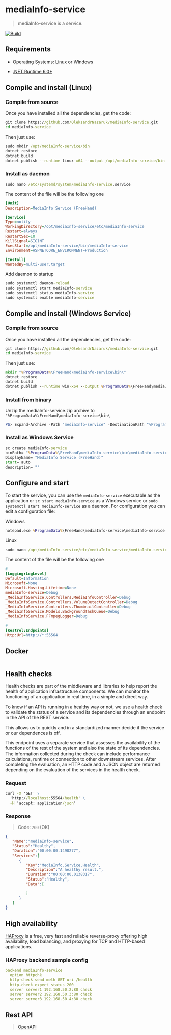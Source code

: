 # mediaInfo-service
> mediaInfo-service is a service.


[![Build](https://github.com/OleksandrNazaruk/mediaInfo-service/actions/workflows/build_ci.yml/badge.svg)](https://github.com/OleksandrNazaruk/mediaInfo-service/actions/workflows/build_ci.yml)

## Requirements

* Operating Systems: Linux or Windows
 - [.NET Runtime 6.0+](https://dotnet.microsoft.com/en-us/download/dotnet/6.0) 

## Compile and install (Linux)

### Compile from source
Once you have installed all the dependencies, get the code:

```bat
git clone https://github.com/OleksandrNazaruk/mediaInfo-service.git
cd mediaInfo-service
```

Then just use:

```bat
sudo mkdir /opt/mediaInfo-service/bin
dotnet restore
dotnet build
dotnet publish --runtime linux-x64 --output /opt/mediaInfo-service/bin -p:PublishSingleFile=true -p:PublishTrimmed=true -p:PublishReadyToRun=true .\mediaInfo-service
```

### Install as daemon
   
```bat
sudo nano /etc/systemd/system/mediaInfo-service.service
```

The content of the file will be the following one

```ini
[Unit]
Description=MediaInfo Service (FreeHand)

[Service]
Type=notify
WorkingDirectory=/opt/mediaInfo-service/etc/mediaInfo-service
Restart=always
RestartSec=10
KillSignal=SIGINT
ExecStart=/opt/mediaInfo-service/bin/mediaInfo-service
Environment=ASPNETCORE_ENVIRONMENT=Production 

[Install]
WantedBy=multi-user.target
```

Add daemon to startup
```bat
sudo systemctl daemon-reload
sudo systemctl start mediaInfo-service
sudo systemctl status mediaInfo-service
sudo systemctl enable mediaInfo-service
```


## Compile and install (Windows Service)

### Compile from source
Once you have installed all the dependencies, get the code:

```bat
git clone https://github.com/OleksandrNazaruk/mediaInfo-service.git
cd mediaInfo-service
```

Then just use:

```bat
mkdir "%ProgramData%\FreeHand\mediaInfo-service\bin\"
dotnet restore
dotnet build
dotnet publish --runtime win-x64 --output %ProgramData%\FreeHand\mediaInfo-service\bin\ -p:PublishSingleFile=true -p:PublishTrimmed=true -p:PublishReadyToRun=true .\mediaInfo-service
```

### Install from binary
Unzip the mediaInfo-service.zip archive to `"%ProgramData%\FreeHand\mediaInfo-service\bin\`
  
```powershell
PS> Expand-Archive -Path "mediaInfo-service" -DestinationPath "%ProgramData%\FreeHand\mediaInfo-service\bin\"
```

### Install as Windows Service
   
```bat
sc create mediaInfo-service
binPath= "%ProgramData%\FreeHand\mediaInfo-service\bin\mediaInfo-service.exe" 
DisplayName= "MediaInfo Service (FreeHand)" 
start= auto
description= ""
```


## Configure and start
To start the service, you can use the `mediaInfo-service` executable as the application or `sc start mediaInfo-service` as a Windows service or `sudo systemctl start mediaInfo-service` as a daemon. For configuration you can edit a configuration file:

Windows
```bat
notepad.exe %ProgramData%\FreeHand\mediaInfo-service\mediaInfo-service.conf
```

Linux
```bat
sudo nano /opt/mediaInfo-service/etc/mediaInfo-service/mediaInfo-service.conf
```

The content of the file will be the following one
```ini
#
[Logging:LogLevel]
Default=Information
Microsoft=None
Microsoft.Hosting.Lifetime=None
mediaInfo-service=Debug
_MediaInfoService.Controllers.MediaInfoController=Debug
_MediaInfoService.Controllers.VolumeDetectController=Debug
_MediaInfoService.Controllers.ThumbnailController=Debug
_MediaInfoService.Models.BackgroundTaskQueue=Debug
_MediaInfoService.FFmpegLogger=Debug

#
[Kestrel:Endpoints]
Http:Url=http://*:55564
```

## Docker

```bat

```

## Health checks
Health checks are part of the middleware and libraries to help report the health of application infrastructure components. We can monitor the functioning of an application in real time, in a simple and direct way. 

To know if an API is running in a healthy way or not, we use a health check to validate the status of a service and its dependencies through an endpoint in the API of the REST service.

This allows us to quickly and in a standardized manner decide if the service or our dependences is off.

This endpoint uses a separate service that assesses the availability of the functions of the rest of the system and also the state of its dependencies.
The information collected during the check can include performance calculations, runtime or connection to other downstream services. After completing the evaluation, an HTTP code and a JSON object are returned depending on the evaluation of the services in the health check.


### Request
```bat
curl -X 'GET' \
  'http://localhost:55564/health' \
  -H 'accept: application/json'
```

### Response

> Code: `200` (OK)
```json
{
   "Name":"mediaInfo-service",
   "Status":"Healthy",
   "Duration":"00:00:00.1490277",
   "Services":[
      {
         "Key":"MediaInfo.Service.Health",
         "Description":"A healthy result.",
         "Duration":"00:00:00.0138317",
         "Status":"Healthy",
         "Data":[
            
         ]
      }
   ]
}
```

## High availability
[HAProxy](http://www.haproxy.org/) is a free, very fast and reliable reverse-proxy offering high availability, load balancing, and proxying for TCP and HTTP-based applications.

### HAProxy backend sample config
```yaml
backend mediaInfo-service
  option httpchk
  http-check send meth GET uri /health
  http-check expect status 200
  server server1 192.168.50.2:80 check
  server server2 192.168.50.3:80 check
  server server3 192.168.50.4:80 check
```
 
## Rest API
> [OpenAPI](http://localhost:55564/swagger/index.html)